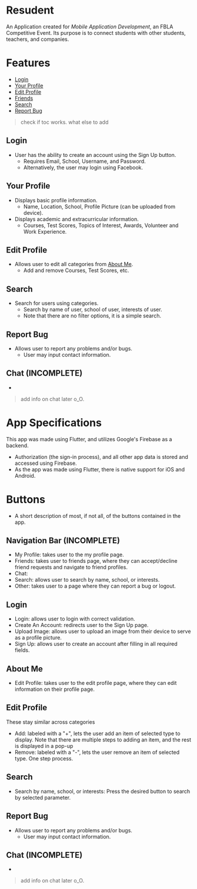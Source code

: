 # Resudent

An Application created for _Mobile Application Development_, an FBLA Competitive Event. Its purpose is to connect students with other students, teachers, and companies. 


# Features
- [Login](#Login)
- [Your Profile](#Your-Profile)
- [Edit Profile](#Edit-Profile)
- [Friends](#Friends)
- [Search](#Search)
- [Report Bug](#Report-Bug)

> check if toc works.
> what else to add
<!-- toc -->
    
## Login
- User has the ability to create an account using the Sign Up button. 
    * Requires Email, School, Username, and Password.
    * Alternatively, the user may login using Facebook.
## Your Profile
- Displays basic profile information. 
    * Name, Location, School, Profile Picture (can be uploaded from device).
- Displays academic and extracurricular information.
    * Courses, Test Scores, Topics of Interest, Awards, Volunteer and Work Experience.
## Edit Profile
- Allows user to edit all categories from [About Me](#About-Me).
    * Add and remove Courses, Test Scores, etc.
## Search
- Search for users using categories. 
    * Search by name of user, school of user, interests of user.
    * Note that there are no filter options, it is a simple search.
## Report Bug
- Allows user to report any problems and/or bugs.
    * User may input contact information.
## Chat (INCOMPLETE)
- 
> add info on chat later o_O.

# App Specifications
This app was made using Flutter, and utilizes Google's Firebase as a backend.
- Authorization (the sign-in process), and all other app data is stored and accessed using Firebase.
- As the app was made using Flutter, there is native support for iOS and Android.

# Buttons
- A short description of most, if not all, of the buttons contained in the app.
## Navigation Bar (INCOMPLETE)
- My Profile: takes user to the my profile page. 
- Friends: takes user to friends page, where they can accept/decline friend requests and navigate to friend profiles.
- Chat: 
- Search: allows user to search by name, school, or interests.
- Other: takes user to a page where they can report a bug or logout.

## Login
- Login: allows user to login with correct validation.
- Create An Account: redirects user to the Sign Up page.
- Upload Image: allows user to upload an image from their device to serve as a profile picture.
- Sign Up: allows user to create an account after filling in all required fields. 
## About Me
- Edit Profile: takes user to the edit profile page, where they can edit information on their profile page.
## Edit Profile
These stay similar across categories
- Add: labeled with a "+", lets the user add an item of selected type to display. Note that there are multiple steps to adding an item, and the rest is displayed in a pop-up
- Remove: labeled with a "-", lets the user remove an item of selected type. One step process.
## Search
- Search by name, school, or interests: Press the desired button to search by selected parameter.
## Report Bug
- Allows user to report any problems and/or bugs.
    * User may input contact information.
## Chat (INCOMPLETE)
- 
> add info on chat later o_O.
